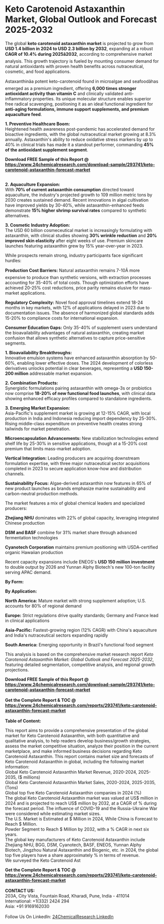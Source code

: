 <h1>Keto Carotenoid Astaxanthin Market, Global Outlook and Forecast 2025-2032</h1><p>The global <strong>keto carotenoid astaxanthin market</strong> is projected to grow from <strong>USD 1.4 billion in 2024 to USD 2.3 billion by 2032</strong>, expanding at a robust <strong>CAGR of 10.4% during 2025â2032</strong>, according to comprehensive market analysis. This growth trajectory is fueled by mounting consumer demand for natural antioxidants with proven health benefits across nutraceutical, cosmetic, and food applications.</p><p>Astaxanthinâa potent keto-carotenoid found in microalgae and seafoodâhas emerged as a premium ingredient, offering <strong>6,000 times stronger antioxidant activity than vitamin C</strong> and clinically validated anti-inflammatory properties. Its unique molecular structure enables superior free radical scavenging, positioning it as an ideal functional ingredient for <strong>anti-aging formulations, immune support supplements, and premium aquaculture feed</strong>.</p><p><strong>1. Preventive Healthcare Boom:</strong><br>
Heightened health awareness post-pandemic has accelerated demand for bioactive ingredients, with the global nutraceutical market growing at 8.3% annually. Astaxanthin's ability to reduce oxidative stress markers by up to 40% in clinical trials has made it a standout performer, commanding <strong>45% of the antioxidant supplement segment</strong>.</p><div><b>Download FREE Sample of this Report @ 
            <a href="https://www.24chemicalresearch.com/download-sample/293741/keto-carotenoid-astaxanthin-forecast-market">
            https://www.24chemicalresearch.com/download-sample/293741/keto-carotenoid-astaxanthin-forecast-market</a></b></div><br><p><strong>2. Aquaculture Expansion:</strong><br>
With <strong>70% of current astaxanthin consumption</strong> directed toward aquaculture, the industry's projected growth to 109 million metric tons by 2030 creates sustained demand. Recent innovations in algal cultivation have improved yields by 30-40%, while astaxanthin-enhanced feeds demonstrate <strong>15% higher shrimp survival rates</strong> compared to synthetic alternatives.</p><p><strong>3. Cosmetic Industry Adoption:</strong><br>
The USD 60 billion cosmeceutical market is increasingly formulating with astaxanthin, with clinical studies showing <strong>30% wrinkle reduction</strong> and <strong>20% improved skin elasticity</strong> after eight weeks of use. Premium skincare launches featuring astaxanthin grew by 15% year-over-year in 2023.</p><p>While prospects remain strong, industry participants face significant hurdles:</p><p><strong>Production Cost Barriers:</strong> Natural astaxanthin remains 7-10Ã more expensive to produce than synthetic versions, with extraction processes accounting for 35-40% of total costs. Though optimization efforts have achieved 20-25% cost reductions, price parity remains elusive for mass-market applications.</p><p><strong>Regulatory Complexity:</strong> Novel food approval timelines extend 18-24 months in key markets, with 12% of applications delayed in 2023 due to documentation issues. The absence of harmonized global standards adds 15-20% to compliance costs for international expansion.</p><p><strong>Consumer Education Gaps:</strong> Only 35-40% of supplement users understand the bioavailability advantages of natural astaxanthin, creating market confusion that allows synthetic alternatives to capture price-sensitive segments.</p><p><strong>1. Bioavailability Breakthroughs:</strong><br>
Innovative emulsion systems have enhanced astaxanthin absorption by 50-60%, enabling lower effective doses. The 2024 development of colorless derivatives unlocks potential in clear beverages, representing a <strong>USD 150-200 million</strong> addressable market expansion.</p><p><strong>2. Combination Products:</strong><br>
Synergistic formulations pairing astaxanthin with omega-3s or probiotics now comprise <strong>18-20% of new functional food launches</strong>, with clinical data showing enhanced efficacy profiles compared to standalone ingredients.</p><p><strong>3. Emerging Market Expansion:</strong><br>
Asia-Pacific's supplement market is growing at 12-15% CAGR, with local production in India and Indonesia reducing import dependency by 25-30%. Rising middle-class expenditure on preventive health creates strong tailwinds for market penetration.</p><p><strong>Microencapsulation Advancements:</strong> New stabilization technologies extend shelf life by 25-30% in sensitive applications, though at a 15-20% cost premium that limits mass-market adoption.</p><p><strong>Vertical Integration:</strong> Leading producers are acquiring downstream formulation expertise, with three major nutraceutical sector acquisitions completed in 2023 to secure application know-how and distribution channels.</p><p><strong>Sustainability Focus:</strong> Algae-derived astaxanthin now features in 65% of new product launches as brands emphasize marine sustainability and carbon-neutral production methods.</p><p>The market features a mix of global chemical leaders and specialized producers:</p><p><strong>Zhejiang NHU</strong> dominates with 22% of global capacity, leveraging integrated Chinese production</p><p><strong>DSM and BASF</strong> combine for 31% market share through advanced fermentation technologies</p><p><strong>Cyanotech Corporation</strong> maintains premium positioning with USDA-certified organic Hawaiian production</p><p>Recent capacity expansions include ENEOS's <strong>USD 150 million investment</strong> to double output by 2026 and Yunnan Alphy Biotech's new 100-ton facility serving APAC demand.</p><p><strong>By Form:</strong></p><p><strong>By Application:</strong></p><p><strong>North America:</strong> Mature market with strong supplement adoption; U.S. accounts for 80% of regional demand</p><p><strong>Europe:</strong> Strict regulations drive quality standards; Germany and France lead in clinical applications</p><p><strong>Asia-Pacific:</strong> Fastest-growing region (12% CAGR) with China's aquaculture and India's nutraceutical sectors expanding rapidly</p><p><strong>South America:</strong> Emerging opportunity in Brazil's functional food segment</p><p>This analysis is based on the comprehensive market research report <em>Keto Carotenoid Astaxanthin Market: Global Outlook and Forecast 2025-2032</em>, featuring detailed segmentation, competitive analysis, and regional growth projections.</p><div><b>Download FREE Sample of this Report @ 
            <a href="https://www.24chemicalresearch.com/download-sample/293741/keto-carotenoid-astaxanthin-forecast-market">
            https://www.24chemicalresearch.com/download-sample/293741/keto-carotenoid-astaxanthin-forecast-market</a></b></div><br><div><b>Get the Complete Report & TOC @ 
            <a href="https://www.24chemicalresearch.com/reports/293741/keto-carotenoid-astaxanthin-forecast-market">
            https://www.24chemicalresearch.com/reports/293741/keto-carotenoid-astaxanthin-forecast-market</a></b></div><br>
            <b>Table of Content:</b><p>This report aims to provide a comprehensive presentation of the global market for Keto Carotenoid Astaxanthin, with both quantitative and qualitative analysis, to help readers develop business/growth strategies, assess the market competitive situation, analyze their position in the current marketplace, and make informed business decisions regarding Keto Carotenoid Astaxanthin. This report contains market size and forecasts of Keto Carotenoid Astaxanthin in global, including the following market information:<br />
Global Keto Carotenoid Astaxanthin Market Revenue, 2020-2024, 2025-2035, ($ millions)<br />
Global Keto Carotenoid Astaxanthin Market Sales, 2020-2024, 2025-2035, (Tons)<br />
Global top five Keto Carotenoid Astaxanthin companies in 2024 (%)<br />
The global Keto Carotenoid Astaxanthin market was valued at US$ million in 2024 and is projected to reach US$ million by 2032, at a CAGR of % during the forecast period. The influence of COVID-19 and the Russia-Ukraine War were considered while estimating market sizes.<br />
The U.S. Market is Estimated at $ Million in 2024, While China is Forecast to Reach $ Million.<br />
Powder Segment to Reach $ Million by 2032, with a % CAGR in next six years.<br />
The global key manufacturers of Keto Carotenoid Astaxanthin include Zhejiang NHU, BGG, DSM, Cyanotech, BASF, ENEOS, Yunnan Alphy Biotech, Jingzhou Natural Astaxanthin and Biogenic, etc. in 2024, the global top five players have a share approximately % in terms of revenue.<br />
We surveyed the Keto Carotenoid Ast</p><div><b>Get the Complete Report & TOC @ 
            <a href="https://www.24chemicalresearch.com/reports/293741/keto-carotenoid-astaxanthin-forecast-market">
            https://www.24chemicalresearch.com/reports/293741/keto-carotenoid-astaxanthin-forecast-market</a></b></div><br><b>CONTACT US:</b><br>
            203A, City Vista, Fountain Road, Kharadi, Pune, India - 411014<br>
            International: +1(332) 2424 294<br>
            Asia: +91 9169162030 <br><br>
            Follow Us On LinkedIn: <a href="https://www.linkedin.com/company/24chemicalresearch/">24ChemicalResearch LinkedIn</a>